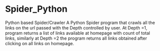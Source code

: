 # Spider_Python
Python based Spider/Crawler 
A Python Spider program that crawls all the links on the url passed with the Depth controlled by user.
At Depth  =1, program returns a list of links available at homepage with count of total links,
similarly at Depth =2 the program returns all links obtained after clicking on all links on homepage.
